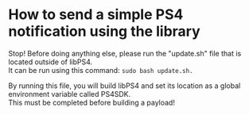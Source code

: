 # How to send a simple PS4 notification using the library

Stop! Before doing anything else, please run the "update.sh" file that is located outside of libPS4. <br>
It can be run using this command: `sudo bash update.sh.` <br>

By running this file, you will build libPS4 and set its location as a global environment variable called PS4SDK. <br>
This must be completed before building a payload!

